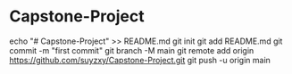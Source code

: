 # Capstone-Project
echo "# Capstone-Project" >> README.md
git init
git add README.md
git commit -m "first commit"
git branch -M main
git remote add origin https://github.com/suyzxy/Capstone-Project.git
git push -u origin main
